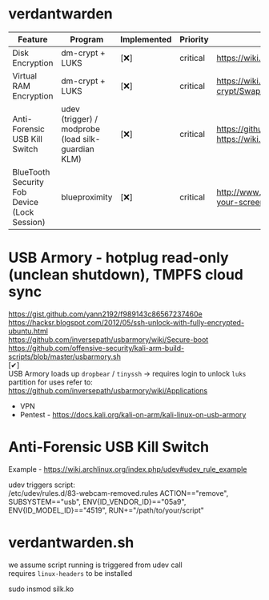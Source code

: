 # verdantwarden

Feature | Program | Implemented | Priority | Notes |   
------------- | ------------- | ------------- | ------------- | -------------  
Disk Encryption | dm-crypt + LUKS | [❌] | critical | https://wiki.archlinux.org/index.php/disk_encryption  
Virtual RAM Encryption | dm-crypt + LUKS | [❌] | critical | https://wiki.archlinux.org/index.php/Dm-crypt/Swap_encryption  
Anti-Forensic USB Kill Switch | udev (trigger) / modprobe (load silk-guardian KLM) | [❌] | critical | https://github.com/NateBrune/silk-guardian https://wiki.archlinux.org/index.php/udev#udev_rule_example  
BlueTooth Security Fob Device (Lock Session) | blueproximity | [❌] | critical | http://www.daniloaz.com/en/automatically-lock-unlock-your-screen-by-bluetooth-device-proximity/  


# USB Armory - hotplug read-only (unclean shutdown), TMPFS cloud sync
https://gist.github.com/yann2192/f989143c86567237460e  
https://hacksr.blogspot.com/2012/05/ssh-unlock-with-fully-encrypted-ubuntu.html  
https://github.com/inversepath/usbarmory/wiki/Secure-boot  
https://github.com/offensive-security/kali-arm-build-scripts/blob/master/usbarmory.sh  
[✔]  
USB Armory loads up `dropbear` / `tinyssh` -> requires login to unlock `luks` partition
for uses refer to: https://github.com/inversepath/usbarmory/wiki/Applications  
* VPN
* Pentest - https://docs.kali.org/kali-on-arm/kali-linux-on-usb-armory

# Anti-Forensic USB Kill Switch
Example - https://wiki.archlinux.org/index.php/udev#udev_rule_example

udev triggers script:  
    /etc/udev/rules.d/83-webcam-removed.rules
    ACTION=="remove", SUBSYSTEM=="usb", ENV{ID_VENDOR_ID}=="05a9", ENV{ID_MODEL_ID}=="4519", RUN+="/path/to/your/script"

# verdantwarden.sh
we assume script running is triggered from udev call  
requires `linux-headers` to be installed  

sudo insmod silk.ko  


